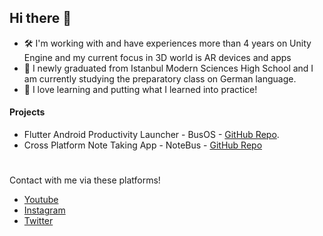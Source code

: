 ## Hi there 👋

- :hammer_and_wrench: I'm working with and have experiences more than 4 years on Unity Engine and my current focus in 3D world is AR devices and apps
- :school: I newly graduated from Istanbul Modern Sciences High School and I am currently studying the preparatory class on German language.
- :rocket: I love learning and putting what I learned into practice!

#### Projects
- Flutter Android Productivity Launcher - BusOS - [GitHub Repo](https://github.com/nizamsaltan/bus-os).
- Cross Platform Note Taking App - NoteBus - [GitHub Repo](https://github.com/nizamsaltan/note-bus)

#  

Contact with me via these platforms!
- [Youtube](https://www.youtube.com/channel/UCyJN487C64xfTweWEl1-zZA)
- [Instagram](https://www.instagram.com/nizam.3d/)
- [Twitter](https://twitter.com/nizam3d)

